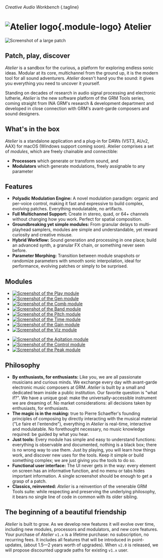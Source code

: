 _Creative Audio Workbench_
{.tagline}

# ![Atelier logo](assets/app_icon.svg){.module-logo} Atelier

![Screenshot of a large patch](assets/images/atelier/atelier.png)

## Patch, play, discover

_Atelier_ is a sandbox for the curious, a platform for exploring endless sonic ideas. Modular at its core, multichannel from the ground up, it is the modern tool for all sound adventurers. _Atelier_ doesn't hand you the sound: it gives you everything you need to uncover it yourself.

Standing on decades of research in audio signal processing and electronic lutherie, _Atelier_ is the new software platform of the GRM Tools series, coming straight from INA GRM's research & development department and developed in close connection with GRM's avant-garde composers and sound designers.

## What's in the box

_Atelier_ is a standalone application and a plug-in for DAWs (VST3, AUv2, AAX) for macOS (Windows support coming soon). Atelier comprises a set of _modules_, which are freely chainable and connectible:

* **Processors** which generate or transform sound, and
* **Modulators** which generate modulations, freely assignable to any parameter

## Features

* **Polyadic Modulation Engine:** A novel modulation paradigm: organic and per-voice control, making it fast and expressive to build complex, evolving patches. Everything modulatable, no artifacts.
* **Full Multichannel Support:** Create in stereo, quad, or 64+ channels without changing how you work. Perfect for spatial composition.
* **Groundbreaking yet simple modules:** From granular delays to multi-playhead samplers, modules are simple and understandable, yet reward curiosity and creative misuse.
* **Hybrid Workflow:** Sound generation and processing in one place; build an advanced synth, a granular FX chain, or something never seen before.
* **Parameter Morphing:** Transition between module snapshots or randomize parameters with smooth sonic interpolation, ideal for performance, evolving patches or simply to be surprised.

## Modules

<div markdown="block" id="processors-list">

* [![Screenshot of the Play module](assets/images/modules/play/play.png)](modules/play.md)
* [![Screenshot of the Gen module](assets/images/modules/gen/gen.png)](modules/gen.md)
* [![Screenshot of the Comb module](assets/images/modules/comb/comb.png)](modules/comb.md)
* [![Screenshot of the Band module](assets/images/modules/band/band.png)](modules/band.md)
* [![Screenshot of the Pitch module](assets/images/modules/pitch/pitch.png)](modules/pitch.md)
* [![Screenshot of the Time module](assets/images/modules/time/time.png)](modules/time.md)
* [![Screenshot of the Gain module](assets/images/modules/gain/gain.png)](modules/gain.md)
* [![Screenshot of the Viz module](assets/images/modules/viz/viz.png)](modules/viz.md)

</div>

<div markdown="block" id="modulators-list">

* [![Screenshot of the Agitation module](assets/images/modules/agitation/agitation.png)](modules/agitation.md)
* [![Screenshot of the Control module](assets/images/modules/control/control.png)](modules/control.md)
* [![Screenshot of the Peak module](assets/images/modules/peak/peak.png)](modules/peak.md)

</div>


## Philosophy

* **By enthusiasts, for enthusiasts:** Like you, we are all passionate musicians and curious minds. We exchange every day with avant-garde electronic music composers at GRM. _Atelier_ is built by a small and dedicated team inside a public institution. Our favorite question is "what if?". We have a unique goal: make the universally-accessible instrument we are dreaming of. No market considerations: all decisions taken by enthusiasts, for enthusiasts.
* **The magic is in the making:** true to Pierre Schaeffer's founding principles of composing by directly interacting with the musical material ("Le faire et l'entendre"), everything in _Atelier_ is real-time, interactive and modulatable. No forethought necessary, no music knowledge required: be guided by what you hear.
* **Just tools:** Every module has simple and easy to understand functions: everything is observable and documented, nothing is a black box; there is no wrong way to use them. Just by playing, you will learn how things work, and discover new uses for the tools. Keep it simple or build something complex; we are just giving you the tools to do so.
* **Functional user interface:** The UI never gets in the way: every element on screen has an informative function, and no menu or tabs hides important information. A single screenshot should be enough to get a grasp of a patch.
* **Classics, reinvented:** _Atelier_ is a reinvention of the venerable GRM Tools suite: while respecting and preserving the underlying philosophy, it bears no single line of code in common with its older sibling.

## The beginning of a beautiful friendship

_Atelier_ is built to grow. As we develop new features it will evolve over time, including new modules, processors and modulators, and new core features. Your purchase of _Atelier_ `v1.x` is a lifetime purchase: no subscription, no recurring fees. It includes all features that will be introduced in point-updates, (about 1.5—2 years worth of upgrades). When `v2.0` is released, we will propose discounted upgrade paths for existing `v1.x` user.
